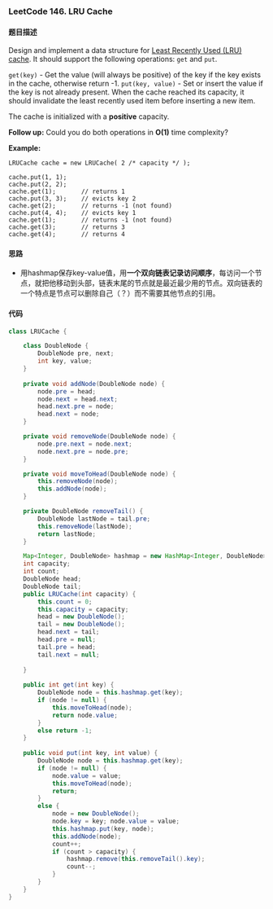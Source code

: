 ### LeetCode 146. LRU Cache 



#### 题目描述

Design and implement a data structure for [Least Recently Used (LRU) cache](https://en.wikipedia.org/wiki/Cache_replacement_policies#LRU). It should support the following operations: `get` and `put`.

`get(key)` - Get the value (will always be positive) of the key if the key exists in the cache, otherwise return -1.
`put(key, value)` - Set or insert the value if the key is not already present. When the cache reached its capacity, it should invalidate the least recently used item before inserting a new item.

The cache is initialized with a **positive** capacity.

**Follow up:**
Could you do both operations in **O(1)** time complexity?

**Example:**

```
LRUCache cache = new LRUCache( 2 /* capacity */ );

cache.put(1, 1);
cache.put(2, 2);
cache.get(1);       // returns 1
cache.put(3, 3);    // evicts key 2
cache.get(2);       // returns -1 (not found)
cache.put(4, 4);    // evicts key 1
cache.get(1);       // returns -1 (not found)
cache.get(3);       // returns 3
cache.get(4);       // returns 4
```





#### 思路

- 用hashmap保存key-value值，用**一个双向链表记录访问顺序**，每访问一个节点，就把他移动到头部，链表末尾的节点就是最近最少用的节点。双向链表的一个特点是节点可以删除自己（？）而不需要其他节点的引用。

#### 代码

```Java
class LRUCache {

    class DoubleNode {
        DoubleNode pre, next;
        int key, value;
    }
    
    private void addNode(DoubleNode node) {
        node.pre = head;
        node.next = head.next;
        head.next.pre = node;
        head.next = node;
    }

    private void removeNode(DoubleNode node) {
        node.pre.next = node.next;
        node.next.pre = node.pre;
    }

    private void moveToHead(DoubleNode node) {
        this.removeNode(node);
        this.addNode(node);
    }

    private DoubleNode removeTail() {
        DoubleNode lastNode = tail.pre;
        this.removeNode(lastNode);
        return lastNode;
    }

    Map<Integer, DoubleNode> hashmap = new HashMap<Integer, DoubleNode>();
    int capacity;
    int count;
    DoubleNode head;
    DoubleNode tail;
    public LRUCache(int capacity) {
        this.count = 0;
        this.capacity = capacity;
        head = new DoubleNode();
        tail = new DoubleNode();
        head.next = tail;
        head.pre = null;
        tail.pre = head;
        tail.next = null;        
        
    }
    
    public int get(int key) {
        DoubleNode node = this.hashmap.get(key);
        if (node != null) {
            this.moveToHead(node);
            return node.value;
        }
        else return -1;
    }
    
    public void put(int key, int value) {
        DoubleNode node = this.hashmap.get(key);
        if (node != null) {
            node.value = value;
            this.moveToHead(node);
            return;
        }
        else {
            node = new DoubleNode();
            node.key = key; node.value = value;
            this.hashmap.put(key, node);
            this.addNode(node);
            count++;
            if (count > capacity) {
                hashmap.remove(this.removeTail().key);
                count--;
            }
        }
    }
}

```



